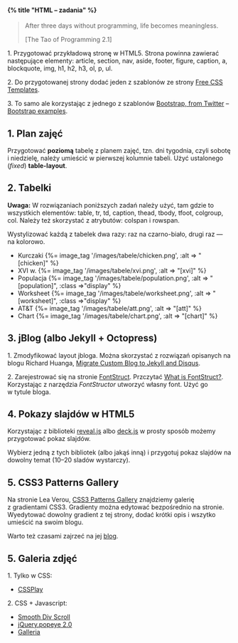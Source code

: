 #### {% title "HTML – zadania" %}

<blockquote>
 <p>
   After three days without programming, life becomes meaningless.
 </p>
 <p class="author">[The Tao of Programming 2.1]</p>
</blockquote>

1\. Przygotować przykładową stronę w HTML5.
Strona powinna zawierać następujące elementy:
article, section, nav, aside, footer, figure, caption,
a, blockquote, img, h1, h2, h3, ol, p, ul.

2\. Do przygotowanej strony dodać jeden z szablonów ze strony
[Free CSS Templates](http://www.freecsstemplates.org).

3\. To samo ale korzystając z jednego z szablonów
[Bootstrap, from Twitter](http://twitter.github.com/bootstrap/) –
[Bootstrap examples](http://twitter.github.com/bootstrap/examples.html).


## 1. Plan zajęć

Przygotować **poziomą** tabelę z planem zajęć, tzn. dni tygodnia,
czyli sobotę i niedzielę, należy umieścić w pierwszej kolumnie tabeli.
Użyć ustalonego (*fixed*) **table-layout**.


## 2. Tabelki

**Uwaga:** W rozwiązaniach poniższych zadań należy użyć, tam gdzie
to wszystkich elementów:
table, tr, td, caption, thead, tbody, tfoot, colgroup, col.
Należy też skorzystać z atrybutów: colspan i rowspan.

Wystylizować każdą z tabelek dwa razy: raz na czarno-biało,
drugi raz — na kolorowo.

* Kurczaki {%= image_tag '/images/tabele/chicken.png', :alt => "[chicken]" %}
* XVI w. {%= image_tag '/images/tabele/xvi.png', :alt => "[xvi]" %}
* Populacja {%= image_tag '/images/tabele/population.png', :alt => "[population]", :class =>"display" %}
* Worksheet {%= image_tag '/images/tabele/worksheet.png', :alt => "[worksheet]", :class =>"display" %}
* AT&T {%= image_tag '/images/tabele/att.png', :alt => "[att]" %}
* Chart {%= image_tag '/images/tabele/chart.png', :alt => "[chart]" %}


## 3. jBlog (albo Jekyll + Octopress)

1\. Zmodyfikować layout jbloga. Można skorzystać z rozwiązań
opisanych na blogu Richard Huanga,
[Migrate Custom Blog to Jekyll and Disqus](http://www.huangzhimin.com/2011/01/20/migrate-custom-blog-to-jekyll-and-disqus/).

2\. Zarejestrować się na stronie [FontStruct](http://fontstruct.com/).
Przczytać [What is FontStruct?](http://fontstruct.com/learn_more).
Korzystając z narzędzia *FontStructor* utworzyć własny font.
Użyć go w tytule bloga.


## 4. Pokazy slajdów w HTML5

Korzystając z biblioteki
[reveal.js](http://lab.hakim.se/reveal-js/)
albo [deck.js](http://imakewebthings.github.com/deck.js/)
w prosty sposób możemy przygotować pokaz slajdów.

Wybierz jedną z tych bibliotek (albo jakąś inną)
i przygotuj pokaz slajdów na dowolny temat
(10–20 sladów wystarczy).


## 5. CSS3 Patterns Gallery

Na stronie Lea Verou, [CSS3 Patterns Gallery](http://lea.verou.me/css3patterns/) znajdziemy
galerię z gradientami CSS3. Gradienty można edytować bezpośrednio
na stronie. Wyedytować dowolny gradient z tej strony, dodać krótki opis
i wszytko umieścić na swoim blogu.

Warto też czasami zajrzeć na jej [blog](http://lea.verou.me/).


## 5. Galeria zdjęć

1\. Tylko w CSS:

* [CSSPlay](http://www.cssplay.co.uk/)


2\. CSS + Javascript:

* [Smooth Div Scroll](http://www.smoothdivscroll.com/)
* [jQuery.popeye 2.0](http://dev.herr-schuessler.de/jquery/popeye/)
* [Galleria](http://galleria.aino.se/)
